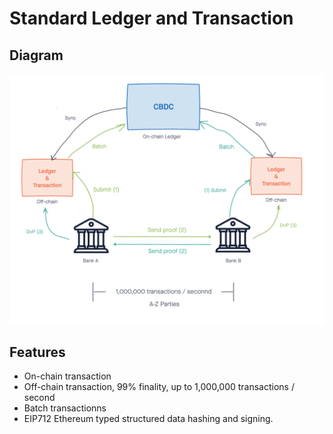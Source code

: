 # Standard Ledger and Transaction

## Diagram
<img src='https://github.com/kulapio/StandardLedgerAndTransaction/blob/master/Standard%20Ledger%20and%20Transaction%20Diagram.png?raw=true'>

## Features
- On-chain transaction
- Off-chain transaction, 99% finality, up to 1,000,000 transactions / second
- Batch transactionns
- EIP712 Ethereum typed structured data hashing and signing.
